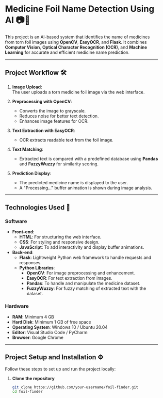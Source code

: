 # **Medicine Foil Name Detection Using AI 📷💊**

This project is an AI-based system that identifies the name of medicines from torn foil images using **OpenCV**, **EasyOCR**, and **Flask**. It combines **Computer Vision**, **Optical Character Recognition (OCR)**, and **Machine Learning** for accurate and efficient medicine name prediction.

---

## **Project Workflow 🛠️**

1. **Image Upload**:  
   The user uploads a torn medicine foil image via the web interface.  

2. **Preprocessing with OpenCV**:  
   - Converts the image to grayscale.  
   - Reduces noise for better text detection.  
   - Enhances image features for OCR.  

3. **Text Extraction with EasyOCR**:  
   - OCR extracts readable text from the foil image.  

4. **Text Matching**:  
   - Extracted text is compared with a predefined database using **Pandas** and **FuzzyWuzzy** for similarity scoring.  

5. **Prediction Display**:  
   - The predicted medicine name is displayed to the user.  
   - A "Processing..." buffer animation is shown during image analysis.  

---

## **Technologies Used 🚀**

### **Software**  
- **Front-end**:  
  - **HTML**: For structuring the web interface.  
  - **CSS**: For styling and responsive design.  
  - **JavaScript**: To add interactivity and display buffer animations.  
- **Back-end**:  
  - **Flask**: Lightweight Python web framework to handle requests and responses.  
  - **Python Libraries**:  
    - **OpenCV**: For image preprocessing and enhancement.  
    - **EasyOCR**: For text extraction from images.  
    - **Pandas**: To handle and manipulate the medicine dataset.  
    - **FuzzyWuzzy**: For fuzzy matching of extracted text with the dataset.  

### **Hardware**  
- **RAM**: Minimum 4 GB  
- **Hard Disk**: Minimum 1 GB of free space  
- **Operating System**: Windows 10 / Ubuntu 20.04  
- **Editor**: Visual Studio Code / PyCharm  
- **Browser**: Google Chrome  

---

## **Project Setup and Installation ⚙️**

Follow these steps to set up and run the project locally:

1. **Clone the repository**  
   ```bash
   git clone https://github.com/your-username/foil-finder.git
   cd foil-finder
